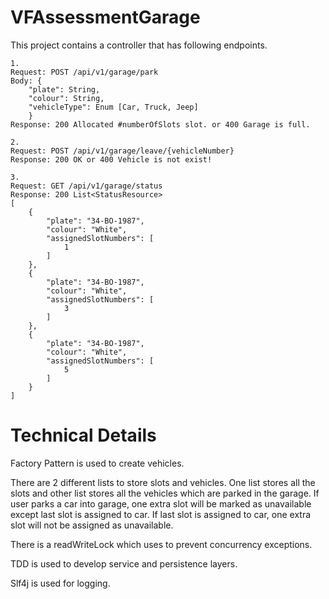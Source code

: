 # VFAssessmentGarage

This project contains a controller that has following endpoints.
```
1.
Request: POST /api/v1/garage/park
Body: {
    "plate": String,
    "colour": String,
    "vehicleType": Enum [Car, Truck, Jeep]
    }
Response: 200 Allocated #numberOfSlots slot. or 400 Garage is full.

2.
Request: POST /api/v1/garage/leave/{vehicleNumber}
Response: 200 OK or 400 Vehicle is not exist!

3.
Request: GET /api/v1/garage/status
Response: 200 List<StatusResource>
[
    {
        "plate": "34-BO-1987",
        "colour": "White",
        "assignedSlotNumbers": [
            1
        ]
    },
    {
        "plate": "34-BO-1987",
        "colour": "White",
        "assignedSlotNumbers": [
            3
        ]
    },
    {
        "plate": "34-BO-1987",
        "colour": "White",
        "assignedSlotNumbers": [
            5
        ]
    }
]
```

# Technical Details
Factory Pattern is used to create vehicles.

There are 2 different lists to store slots and vehicles. One list stores all the slots and other list stores all the vehicles which are parked in the garage.
If user parks a car into garage, one extra slot will be marked as unavailable except last slot is assigned to car. If last slot is assigned to car, one extra slot will
not be assigned as unavailable.

There is a readWriteLock which uses to prevent concurrency exceptions. 

TDD is used to develop service and persistence layers. 

Slf4j is used for logging.



